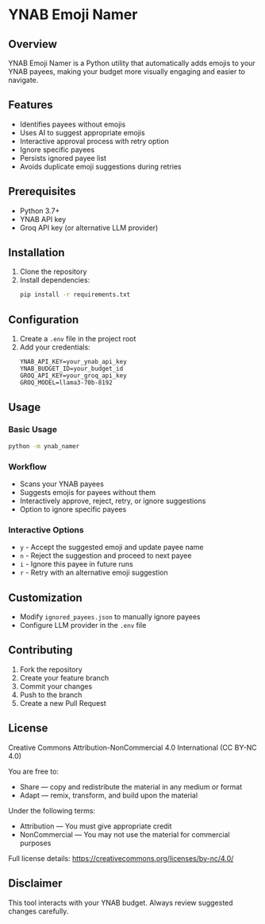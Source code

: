 # YNAB Emoji Namer

## Overview

YNAB Emoji Namer is a Python utility that automatically adds emojis to your YNAB payees, making your budget more visually engaging and easier to navigate.

## Features

- Identifies payees without emojis
- Uses AI to suggest appropriate emojis
- Interactive approval process with retry option
- Ignore specific payees
- Persists ignored payee list
- Avoids duplicate emoji suggestions during retries

## Prerequisites

- Python 3.7+
- YNAB API key
- Groq API key (or alternative LLM provider)

## Installation

1. Clone the repository
2. Install dependencies:
   ```bash
   pip install -r requirements.txt
   ```

## Configuration

1. Create a `.env` file in the project root
2. Add your credentials:
   ```
   YNAB_API_KEY=your_ynab_api_key
   YNAB_BUDGET_ID=your_budget_id
   GROQ_API_KEY=your_groq_api_key
   GROQ_MODEL=llama3-70b-8192
   ```

## Usage

### Basic Usage
```bash
python -m ynab_namer
```

### Workflow
- Scans your YNAB payees
- Suggests emojis for payees without them
- Interactively approve, reject, retry, or ignore suggestions
- Option to ignore specific payees

### Interactive Options
- `y` - Accept the suggested emoji and update payee name
- `n` - Reject the suggestion and proceed to next payee
- `i` - Ignore this payee in future runs
- `r` - Retry with an alternative emoji suggestion

## Customization

- Modify `ignored_payees.json` to manually ignore payees
- Configure LLM provider in the `.env` file

## Contributing

1. Fork the repository
2. Create your feature branch
3. Commit your changes
4. Push to the branch
5. Create a new Pull Request

## License

Creative Commons Attribution-NonCommercial 4.0 International (CC BY-NC 4.0)

You are free to:
- Share — copy and redistribute the material in any medium or format
- Adapt — remix, transform, and build upon the material

Under the following terms:
- Attribution — You must give appropriate credit
- NonCommercial — You may not use the material for commercial purposes

Full license details: https://creativecommons.org/licenses/by-nc/4.0/

## Disclaimer

This tool interacts with your YNAB budget. Always review suggested changes carefully.